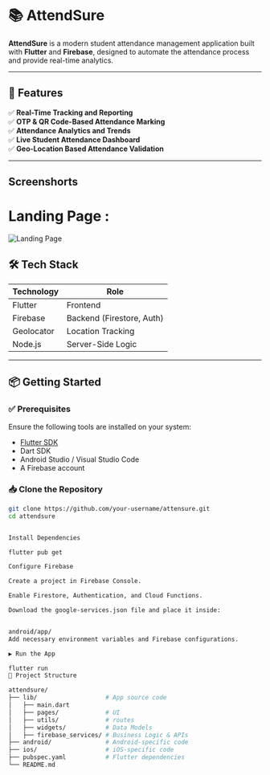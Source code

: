 # 📚 AttendSure

**AttendSure** is a modern student attendance management application built with **Flutter** and **Firebase**, designed to automate the attendance process and provide real-time analytics.

---

## 🚀 Features

✅ **Real-Time Tracking and Reporting**  
✅ **OTP & QR Code-Based Attendance Marking**  
✅ **Attendance Analytics and Trends**  
✅ **Live Student Attendance Dashboard**  
✅ **Geo-Location Based Attendance Validation**

---


## Screenshorts
# Landing Page :
![Landing Page]([https://github.com/roshankumbharx/AttendSure/blob/f657e4b8547e3ef7f8247a938096f8453680af9a/assets/images/TeacherView1.png](https://raw.githubusercontent.com/roshankumbharx/AttendSure/refs/heads/main/assets/images/TeacherView1.png))



## 🛠 Tech Stack

| Technology      | Role                          |
|----------------|-------------------------------|
| Flutter         | Frontend                       |
| Firebase        | Backend (Firestore, Auth)      |
| Geolocator      | Location Tracking              |
| Node.js         | Server-Side Logic              |


---

## 📦 Getting Started

### ✅ Prerequisites

Ensure the following tools are installed on your system:

- [Flutter SDK](https://flutter.dev/docs/get-started/install)
- Dart SDK
- Android Studio / Visual Studio Code
- A Firebase account

### 📥 Clone the Repository

```bash
git clone https://github.com/your-username/attensure.git
cd attendsure


Install Dependencies

flutter pub get

Configure Firebase

Create a project in Firebase Console.

Enable Firestore, Authentication, and Cloud Functions.

Download the google-services.json file and place it inside:


android/app/
Add necessary environment variables and Firebase configurations.

▶️ Run the App

flutter run
📂 Project Structure

attendsure/
├── lib/                   # App source code
│   ├── main.dart
│   ├── pages/             # UI
│   ├── utils/             # routes
│   ├── widgets/           # Data Models
│   ├── firebase_services/ # Business Logic & APIs
├── android/               # Android-specific code
├── ios/                   # iOS-specific code
├── pubspec.yaml           # Flutter dependencies
└── README.md
